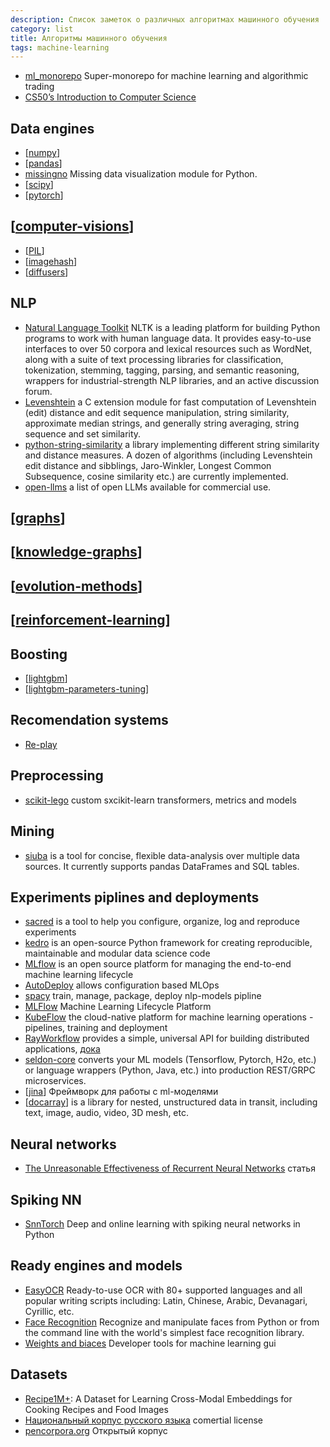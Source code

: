 ```yaml
---
description: Список заметок о различных алгоритмах машинного обучения
category: list
title: Алгоритмы машинного обучения
tags: machine-learning
---
```

- [ml_monorepo](https://github.com/timothyyu/ml_monorepo) Super-monorepo for machine learning and algorithmic trading
- [CS50’s Introduction to Computer Science](https://cs50.harvard.edu/x/2023/)

## Data engines

- [[numpy]]
- [[pandas]]
- [missingno](https://github.com/ResidentMario/missingno) Missing data visualization module for Python.
- [[scipy]]
- [[pytorch]]

## [[computer-visions]]

- [[PIL]]
- [[imagehash]]
- [[diffusers]]

## NLP

- [Natural Language Toolkit](https://www.nltk.org/index.html) NLTK is a leading platform for building Python programs to work with human language data. It provides easy-to-use interfaces to over 50 corpora and lexical resources such as WordNet, along with a suite of text processing libraries for classification, tokenization, stemming, tagging, parsing, and semantic reasoning, wrappers for industrial-strength NLP libraries, and an active discussion forum.
- [Levenshtein](https://rapidfuzz.github.io/Levenshtein/) a C extension module for fast computation of Levenshtein (edit) distance and edit sequence manipulation, string similarity, approximate median strings, and generally string averaging, string sequence and set similarity.
- [python-string-similarity](https://pypi.org/project/strsimpy/#levenshtein) a library implementing different string similarity and distance measures. A dozen of algorithms (including Levenshtein edit distance and sibblings, Jaro-Winkler, Longest Common Subsequence, cosine similarity etc.) are currently implemented.
- [open-llms](https://github.com/eugeneyan/open-llms) a list of open LLMs available for commercial use.

## [[graphs]]

## [[knowledge-graphs]]

## [[evolution-methods]]

## [[reinforcement-learning]]

## Boosting

- [[lightgbm]]
- [[lightgbm-parameters-tuning]]

## Recomendation systems

- [Re-play](https://sberbank-ai-lab.github.io/RePlay/)

## Preprocessing

- [scikit-lego](https://scikit-lego.readthedocs.io/en/latest/index.html) custom sxcikit-learn transformers, metrics and models

## Mining

- [siuba](https://siuba.readthedocs.io/en/latest/intro.html) is a tool for concise, flexible data-analysis over multiple data sources. It currently supports pandas DataFrames and SQL tables.

## Experiments piplines and deployments

- [sacred](https://github.com/IDSIA/sacred) is a tool to help you configure, organize, log and reproduce experiments
- [kedro](https://github.com/kedro-org/kedro) is an open-source Python framework for creating reproducible, maintainable and modular data science code
- [MLflow](https://mlflow.org/docs/latest/index.html) is an open source platform for managing the end-to-end machine learning lifecycle
- [AutoDeploy](https://github.com/kartik4949/AutoDeploy) allows configuration based MLOps
- [spacy](https://spacy.io/) train, manage, package, deploy nlp-models pipline
- [MLFlow](https://github.com/mlflow/mlflow/) Machine Learning Lifecycle Platform
- [KubeFlow](https://github.com/kubeflow/kubeflow) the cloud-native platform for machine learning operations - pipelines, training and deployment
- [RayWorkflow](https://github.com/ray-project/ray) provides a simple, universal API for building distributed applications, [дока](https://docs.ray.io/en/latest/workflows/concepts.html)
- [seldon-core](https://github.com/SeldonIO/seldon-core) converts your ML models (Tensorflow, Pytorch, H2o, etc.) or language wrappers (Python, Java, etc.) into production REST/GRPC microservices.
- [[jina]] Фреймворк для работы с ml-моделями
- [[docarray]] is a library for nested, unstructured data in transit, including text, image, audio, video, 3D mesh, etc.

## Neural networks

- [The Unreasonable Effectiveness of Recurrent Neural Networks](http://karpathy.github.io/2015/05/21/rnn-effectiveness/) статья

## Spiking NN

- [SnnTorch](https://github.com/jeshraghian/snntorch) Deep and online learning with spiking neural networks in Python

## Ready engines and models

- [EasyOCR](https://github.com/JaidedAI/EasyOCR) Ready-to-use OCR with 80+ supported languages and all popular writing scripts including: Latin, Chinese, Arabic, Devanagari, Cyrillic, etc.
- [Face Recognition](https://github.com/ageitgey/face_recognition) Recognize and manipulate faces from Python or from the command line with the world's simplest face recognition library.
- [Weights and biaces](https://wandb.ai/site/papers) Developer tools for machine learning gui

## Datasets

- [Recipe1M+](http://pic2recipe.csail.mit.edu/): A Dataset for Learning Cross-Modal Embeddings for Cooking Recipes and Food Images
- [Национальный корпус русского языка](https://ruscorpora.ru/) comertial license
- [pencorpora.org](http://opencorpora.org/) Открытый корпус

[//begin]: # "Autogenerated link references for markdown compatibility"
[numpy]: ../notes/numpy "Numpy"
[pandas]: ../notes/pandas "Pandas"
[scipy]: ../notes/scipy "Scipy"
[pytorch]: ../notes/pytorch "Machine learning framework pytorch"
[computer-visions]: computer-visions "Computer visions"
[PIL]: ../notes/PIL "Pillow - обработка изображений"
[imagehash]: ../notes/imagehash "imagehash - хеширование изображений"
[diffusers]: ../notes/diffusers "Diffusers library"
[graphs]: graphs "Machine learning with graphs"
[knowledge-graphs]: knowledge-graphs "Knowledge graphs"
[evolution-methods]: evolution-methods "Evolution methods"
[reinforcement-learning]: reinforcement-learning "Reinforcement learning"
[lightgbm]: ../notes/lightgbm "Lightgbm"
[lightgbm-parameters-tuning]: ../notes/lightgbm-parameters-tuning "Lightgbm parameters tuning"
[jina]: ../notes/jina "Jina"
[docarray]: ../notes/docarray "Docarray python"
[//end]: # "Autogenerated link references"